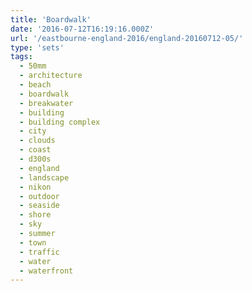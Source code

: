 ```yaml
---
title: 'Boardwalk'
date: '2016-07-12T16:19:16.000Z'
url: '/eastbourne-england-2016/england-20160712-05/'
type: 'sets'
tags:
  - 50mm
  - architecture
  - beach
  - boardwalk
  - breakwater
  - building
  - building complex
  - city
  - clouds
  - coast
  - d300s
  - england
  - landscape
  - nikon
  - outdoor
  - seaside
  - shore
  - sky
  - summer
  - town
  - traffic
  - water
  - waterfront
---
```

